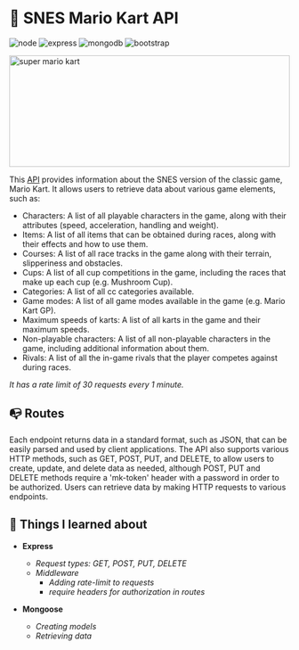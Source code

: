 # 🍄 SNES Mario Kart API
<img src="https://img.shields.io/badge/Node.js-43853D?style=for-the-badge&logo=node.js&logoColor=white" alt="node" style="max-width: 100%;"> <img src="https://img.shields.io/badge/Express-000000?style=for-the-badge&logo=express&logoColor=white" alt="express" style="max-width: 100%;"> <img src="https://img.shields.io/badge/MongoDB-47A248?style=for-the-badge&logo=mongodb&logoColor=white" alt="mongodb" style="max-width: 100%;"> <img src="https://img.shields.io/badge/Bootstrap-563D7C?style=for-the-badge&logo=bootstrap&logoColor=white" alt="bootstrap" style="max-width: 100%;">

<img src="https://github.com/JoelEncinas/restapi/blob/main/images/SNES_SuperMarioKart.jpg" alt="super mario kart" height="200px" width="100%">

This [API](https://snes-smk.onrender.com/) provides information about the SNES version of the classic game, Mario Kart. It allows users to retrieve data about various game elements, such as:


- Characters: A list of all playable characters in the game, along with their attributes (speed, acceleration, handling and weight).
- Items: A list of all items that can be obtained during races, along with their effects and how to use them.
- Courses: A list of all race tracks in the game along with their terrain, slipperiness and obstacles.
- Cups: A list of all cup competitions in the game, including the races that make up each cup (e.g. Mushroom Cup).
- Categories: A list of all cc categories available.
- Game modes: A list of all game modes available in the game (e.g. Mario Kart GP).
- Maximum speeds of karts: A list of all karts in the game and their maximum speeds.
- Non-playable characters: A list of all non-playable characters in the game, including additional information about them.
- Rivals: A list of all the in-game rivals that the player competes against during races.


*It has a rate limit of 30 requests every 1 minute.*


## 📭 Routes 
Each endpoint returns data in a standard format, such as JSON, that can be easily parsed and used by client applications. The API also supports various HTTP methods, such as GET, POST, PUT, and DELETE, to allow users to create, update, and delete data as needed, although POST, PUT and DELETE methods require a 'mk-token' header with a password in order to be authorized. Users can retrieve data by making HTTP requests to various endpoints. 

## 🚀 Things I learned about
- **Express**

  - *Request types: GET, POST, PUT, DELETE*
  - *Middleware*
    - *Adding rate-limit to requests*
    - *require headers for authorization in routes*
- **Mongoose**
  
  - *Creating models*
  - *Retrieving data*
